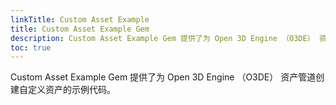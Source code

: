 ```yaml
---
linkTitle: Custom Asset Example
title: Custom Asset Example Gem
description: Custom Asset Example Gem 提供了为 Open 3D Engine （O3DE） 资产管道创建自定义资产的示例代码。
toc: true
---
```


Custom Asset Example Gem 提供了为 Open 3D Engine （O3DE） 资产管道创建自定义资产的示例代码。
